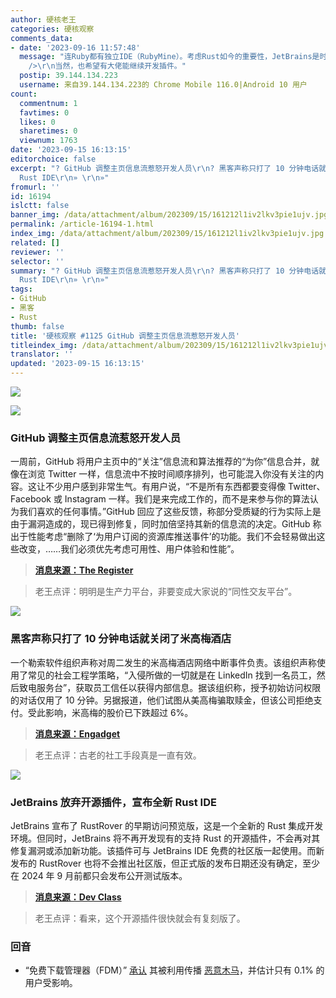 ```yaml
---
author: 硬核老王
categories: 硬核观察
comments_data:
- date: '2023-09-16 11:57:48'
  message: "连Ruby都有独立IDE（RubyMine）。考虑Rust如今的重要性，JetBrains是时候该开发独立IDE了。<br />\r\n<br
    />\r\n当然，也希望有大佬能继续开发插件。"
  postip: 39.144.134.223
  username: 来自39.144.134.223的 Chrome Mobile 116.0|Android 10 用户
count:
  commentnum: 1
  favtimes: 0
  likes: 0
  sharetimes: 0
  viewnum: 1763
date: '2023-09-15 16:13:15'
editorchoice: false
excerpt: "? GitHub 调整主页信息流惹怒开发人员\r\n? 黑客声称只打了 10 分钟电话就关闭了米高梅酒店\r\n? JetBrains 放弃开源插件，宣布全新
  Rust IDE\r\n» \r\n»"
fromurl: ''
id: 16194
islctt: false
banner_img: /data/attachment/album/202309/15/161212l1iv2lkv3pie1ujv.jpg
permalink: /article-16194-1.html
index_img: /data/attachment/album/202309/15/161212l1iv2lkv3pie1ujv.jpg
related: []
reviewer: ''
selector: ''
summary: "? GitHub 调整主页信息流惹怒开发人员\r\n? 黑客声称只打了 10 分钟电话就关闭了米高梅酒店\r\n? JetBrains 放弃开源插件，宣布全新
  Rust IDE\r\n» \r\n»"
tags:
- GitHub
- 黑客
- Rust
thumb: false
title: '硬核观察 #1125 GitHub 调整主页信息流惹怒开发人员'
titleindex_img: /data/attachment/album/202309/15/161212l1iv2lkv3pie1ujv.jpg
translator: ''
updated: '2023-09-15 16:13:15'
---
```


![](/data/attachment/album/202309/15/161212l1iv2lkv3pie1ujv.jpg)


![](/data/attachment/album/202309/15/161223i3538l8on5ul85ou.jpg)


### GitHub 调整主页信息流惹怒开发人员


一周前，GitHub 将用户主页中的“关注”信息流和算法推荐的“为你”信息合并，就像在浏览 Twitter 一样，信息流中不按时间顺序排列，也可能混入你没有关注的内容。这让不少用户感到非常生气。有用户说，“不是所有东西都要变得像 Twitter、Facebook 或 Instagram 一样。我们是来完成工作的，而不是来参与你的算法认为我们喜欢的任何事情。”GitHub 回应了这些反馈，称部分受质疑的行为实际上是由于漏洞造成的，现已得到修复，同时加倍坚持其新的信息流的决定。GitHub 称出于性能考虑“删除了‘为用户订阅的资源库推送事件’的功能。我们不会轻易做出这些改变，……我们必须优先考虑可用性、用户体验和性能”。



> 
> **[消息来源：The Register](https://www.theregister.com/2023/09/13/github_alienates_customers_by_force/)**
> 
> 
> 



> 
> 老王点评：明明是生产力平台，非要变成大家说的“同性交友平台”。
> 
> 
> 


![](/data/attachment/album/202309/15/161239sw2z3qtztbqs44vu.jpg)


### 黑客声称只打了 10 分钟电话就关闭了米高梅酒店


一个勒索软件组织声称对周二发生的米高梅酒店网络中断事件负责。该组织声称使用了常见的社会工程学策略，“入侵所做的一切就是在 LinkedIn 找到一名员工，然后致电服务台”，获取员工信任以获得内部信息。据该组织称，授予初始访问权限的对话仅用了 10 分钟。另据报道，他们试图从美高梅骗取赎金，但该公司拒绝支付。受此影响，米高梅的股价已下跌超过 6%。



> 
> **[消息来源：Engadget](https://www.engadget.com/hackers-claim-it-only-took-a-10-minute-phone-call-to-shutdown-mgm-resorts-143147493.html)**
> 
> 
> 



> 
> 老王点评：古老的社工手段真是一直有效。
> 
> 
> 


![](/data/attachment/album/202309/15/161300nfzf2nvnfhfhh4m4.jpg)


### JetBrains 放弃开源插件，宣布全新 Rust IDE


JetBrains 宣布了 RustRover 的早期访问预览版，这是一个全新的 Rust 集成开发环境。但同时，JetBrains 将不再开发现有的支持 Rust 的开源插件，不会再对其修复漏洞或添加新功能。该插件可与 JetBrains IDE 免费的社区版一起使用。而新发布的 RustRover 也将不会推出社区版，但正式版的发布日期还没有确定，至少在 2024 年 9 月前都只会发布公开测试版本。



> 
> **[消息来源：Dev Class](https://devclass.com/2023/09/14/jetbrains-introduces-rustrover-ide-abandons-open-source-rust-plugin/)**
> 
> 
> 



> 
> 老王点评：看来，这个开源插件很快就会有复刻版了。
> 
> 
> 


### 回音


* “免费下载管理器（FDM）” [承认](https://www.freedownloadmanager.org/blog/?p=664) 其被利用传播 [恶意木马](/article-16188-1.html)，并估计只有 0.1% 的用户受影响。
